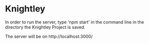 # Knightley

In order to run the server, type 'npm start' in the command line
in the directory the Knightley Project is saved.

The server will be on http://localhost:3000/
